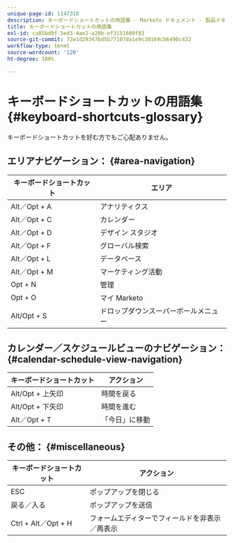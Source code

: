 ```yaml
---
unique-page-id: 1147318
description: キーボードショートカットの用語集 - Marketo ドキュメント - 製品ドキュメント
title: キーボードショートカットの用語集
exl-id: ca85bd0f-5ed3-4ae2-a20b-ef3151609f83
source-git-commit: 72e1d29347bd5b77107da1e9c30169cb6490c432
workflow-type: tm+mt
source-wordcount: '120'
ht-degree: 100%

---
```


# キーボードショートカットの用語集 {#keyboard-shortcuts-glossary}

キーボードショートカットを好む方でもご心配ありません。

## エリアナビゲーション： {#area-navigation}

| キーボードショートカット | エリア |
|---|---|
| Alt／Opt + A | アナリティクス |
| Alt／Opt + C | カレンダー |
| Alt／Opt + D | デザイン スタジオ |
| Alt／Opt + F | グローバル検索 |
| Alt／Opt + L | データベース |
| Alt／Opt + M | マーケティング活動 |
| Opt + N | 管理 |
| Opt + O | マイ Marketo |
| Alt/Opt + S | ドロップダウンスーパーボールメニュー |

## カレンダー／スケジュールビューのナビゲーション：  {#calendar-schedule-view-navigation}

| キーボードショートカット | アクション |
|---|---|
| Alt/Opt + 上矢印 | 時間を戻る |
| Alt/Opt + 下矢印 | 時間を進む |
| Alt／Opt + T | 「今日」に移動 |

## その他： {#miscellaneous}

| キーボードショートカット | アクション |
|---|---|
| ESC | ポップアップを閉じる |
| 戻る／入る | ポップアップを送信 |
| Ctrl + Alt／Opt + H | フォームエディターでフィールドを非表示／再表示 |
